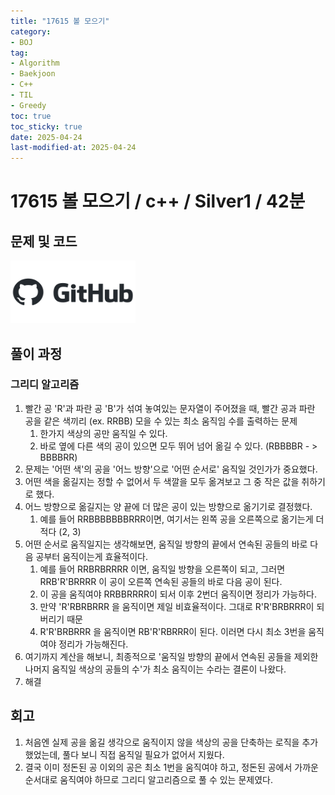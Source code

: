 ```yaml
---
title: "17615 볼 모으기"
category:
- BOJ
tag:
- Algorithm
- Baekjoon
- C++
- TIL
- Greedy
toc: true
toc_sticky: true
date: 2025-04-24
last-modified-at: 2025-04-24
---
```


#   17615 볼 모으기 / c++ / Silver1 / 42분

## 문제 및 코드   
[<img src="https://github.com/Sho1007/sho1007.github.io/blob/main/assets/images/github-logo-vector.png?raw=true" width="200" height="100"/>](https://github.com/Sho1007/Algorithm/tree/main/%EB%B0%B1%EC%A4%80/Silver/17615.%E2%80%85%EB%B3%BC%E2%80%85%EB%AA%A8%EC%9C%BC%EA%B8%B0)

## 풀이 과정
### 그리디 알고리즘
1. 빨간 공 'R'과 파란 공 'B'가 섞여 놓여있는 문자열이 주어졌을 때, 빨간 공과 파란 공을 같은 색끼리 (ex. RRBB) 모을 수 있는 최소 움직임 수를 출력하는 문제
    1. 한가지 색상의 공만 움직일 수 있다.
    2. 바로 옆에 다른 색의 공이 있으면 모두 뛰어 넘어 옮길 수 있다. (RBBBBR - > BBBBRR)
2. 문제는 '어떤 색'의 공을 '어느 방향'으로 '어떤 순서로' 움직일 것인가가 중요했다.
3. 어떤 색을 옮길지는 정할 수 없어서 두 색깔을 모두 옮겨보고 그 중 작은 값을 취하기로 했다.
4. 어느 방향으로 옮길지는 양 끝에 더 많은 공이 있는 방향으로 옮기기로 결정했다.
    1. 예를 들어 RRBBBBBBBRRR이면, 여기서는 왼쪽 공을 오른쪽으로 옮기는게 더 적다 (2, 3)
5. 어떤 순서로 움직일지는 생각해보면, 움직일 방향의 끝에서 연속된 공들의 바로 다음 공부터 움직이는게 효율적이다.
    1. 예를 들어 RRBRBRRRR 이면, 움직일 방향을 오른쪽이 되고, 그러면 RRB'R'BRRRR 이 공이 오른쪽 연속된 공들의 바로 다음 공이 된다.
    2. 이 공을 움직여야 RRBBRRRR이 되서 이후 2번더 움직이면 정리가 가능하다.
    3. 만약 'R'RBRBRRR 을 움직이면 제일 비효율적이다. 그대로 R'R'BRBRRR이 되버리기 때문
    4. R'R'BRBRRR 을 움직이면 RB'R'RBRRR이 된다. 이러면 다시 최소 3번을 움직여야 정리가 가능해진다.
6. 여기까지 계산을 해보니, 최종적으로 '움직일 방향의 끝에서 연속된 공들을 제외한 나머지 움직일 색상의 공들의 수'가 최소 움직이는 수라는 결론이 나왔다.
7. 해결

## 회고
1. 처음엔 실제 공을 옮길 생각으로 움직이지 않을 색상의 공을 단축하는 로직을 추가했었는데, 풀다 보니 직접 움직일 필요가 없어서 지웠다.
2. 결국 이미 정돈된 공 이외의 공은 최소 1번을 움직여야 하고, 정돈된 공에서 가까운 순서대로 움직여야 하므로 그리디 알고리즘으로 풀 수 있는 문제였다.
